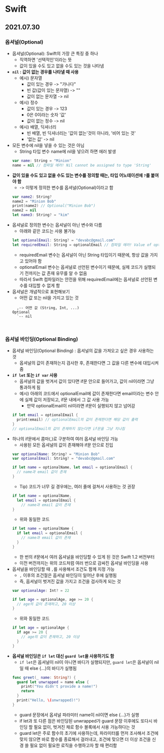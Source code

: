 # Swift

## 2021.07.30

### 옵셔널(Optional)
- 옵셔널(Optional): Swift의 가장 큰 특징 중 하나
  - 직역하면 '선택적인'이라는 뜻
  - 값이 있을 수도 있고 없을 수도 있는 것을 나타냄
- **`nil` : 값이 없는 경우를 나타낼 때 사용**
  - 예시) 문자열
    - 값이 있는 경우 -> "가나다"
    - 빈 값(값이 있는 문자열) -> ""
    - 값이 없는 문자열 -> nil 
  - 예시) 정수
    - 값이 있는 경우 -> 123
    - 0은 0이라는 숫자 '값'
    - 값이 없는 정수 -> nil
  - 예시) 배열, 딕셔너리
    - 빈 배열, 빈 딕셔너리는 '값이 없는'것이 아니라, '비어 있는 것'
    - '없는 값' -> nil
- 모든 변수에 nil을 넣을 수 있는 것은 아님
  - String 타입 변수 name에 nil을 넣으려 하면 에러 발생
  ```swift
  var name: String = "Minion"
  name = nil // 컴파일 에러! Nil cannot be assigned to type 'String'
  ```
- **값이 있을 수도 있고 없을 수도 있는 변수를 정의할 때는, 타입 어노테이션에 `?`를 붙여야 함**
  - -> 이렇게 정의한 변수를 옵셔널(Optional)이라고 함
  ```swift
  var name2: String?
  name2 = "Minion Bob"
  print(name2) // Optional("Minion Bob")
  name2 = nil
  let name3: String? = "kim"
  ```
- 옵셔널로 정의한 변수는 옵셔널이 아닌 변수와 다름
  - 아래와 같은 코드는 사용 불가능
  ```swift
  let optionalEmail: String? = "devabc@gmail.com"
  let requiredEmail: String = optionalEmail // 컴파일 에러! Value of optional type 'String?' not unwrapped; did you mean to use '!' or '?'?
  ```
  - requiredEmail 변수는 옵셔널이 아닌 String 타입이기 때문에, 항상 값을 가지고 있어야 함
  - optionalEmail 변수는 옵셔널로 선언된 변수이기 때문에, 실제 코드가 실행되기 전까지는 값 존재 유무를 알 수 없음
  - 따라서 Swift 컴파일러는 안전을 위해 requiredEmail에는 옵셔널로 선언된 변수를 대입할 수 없게 함
- 옵셔널은 개념적으로 표현해보기
  - 어떤 값 또는 nil을 가지고 있는 것
  ```
    ,-- 어떤 값 (String, Int, ...)
  Optional
    `-- nil
  ```


<br>

### 옵셔널 바인딩(Optional Binding)
- 옵셔널 바인딩(Optional Binding) : 옵셔널의 값을 가져오고 싶은 경우 사용하는 것
  - 옵셔널의 값이 존재하는지 검사한 후, 존재한다면 그 값을 다른 변수에 대입시켜줌 
- **`if let` 또는 `if var` 사용**
  - 옵셔널의 값을 벗겨서 값이 있다면 if문 안으로 들어가고, 값이 nil이라면 그냥 통과하게 됨
  - 예시) 아래의 코드에서 optionalEmail에 값이 존재한다면 email이라는 변수 안에 실제 값이 저장되고, if문 내에서 그 값 사용 가능
    - 만약 optionalEmail이 nil이라면 if문이 실행되지 않고 넘어감
  ```swift
  if let email = optionalEmail {
    print(email) // optionalEmail의 값이 존재한다면 해당 값이 출력
  }
  // optionalEmail의 값이 존재하지 않는다면 if문을 그냥 지나침
  ```
- 하나의 if문에서 콤마(,)로 구분하여 여러 옵셔널 바인딩 가능
  - 사용된 모든 옵셔널의 값이 존재해야 if문 안으로 진입 
  ```swift
  var optionalName: String? = "Minion Bob" 
  var optionalEmail: String? = "devabc@gmail.com"

  if let name = optionalName, let email = optionalEmail {
    // name과 email 값이 존재
  }
  ```
  - Tip) 코드가 너무 길 경우에는, 여러 줄에 걸쳐서 사용하는 것 권장
  ```swift
  if let name = optionalName,
    let email = optionalEmail {
      // name과 email 값이 존재
  }
  ```
  - 위와 동일한 코드
  ```swift
  if let name = optionalName {
    if let email = optionalEmail {
      // name과 email 값이 존재
    }
  }
  ```
  - 한 번의 if문에서 여러 옵셔널을 바인딩할 수 있게 된 것은 Swift 1.2 버전부터
  - 이전 버전까지는 위의 코드처럼 여러 번으로 감싸진 옵셔널 바인딩을 사용
- 옵셔널을 바인딩할 때 `,`를 사용해서 조건도 함께 지정 가능
  - `,` 이후의 조건절은 옵셔널 바인딩이 일어난 후에 실행됨
  - 즉, 옵셔널이 벗겨진 값을 가지고 조건을 검사하게 되는 것
  ```swift
  var optionalAge: Int? = 22

  if let age = optionalAge, age >= 20 {
    // age의 값이 존재하고, 20 이상
  }
  ```
  - 위와 동일한 코드
  ```swift
  if let age = optionalAge {
    if age >= 20 {
      // age의 값이 존재하고, 20 이상
    }
  }
  ```
- **옵셔널 바인딩은 `if let` 대신 `guard let`을 사용하기도 함** 
  - `if let`은 옵셔널이 nil이 아니면 바디가 실행되지만, `guard let`은 옵셔널이 nil일 때 else {...}의 바디가 실행됨
  ```swift
  func greet(_ name: String?) {
    guard let unwrapped = name else {
      print("You didn't provide a name!")
      return
    }
    print("Hello, \(unwrapped)!")
  }
  ```
  - guard 문장에서 옵셔널 파라미터 name이 nil이면 else {...}가 실행
  - if let과 또 다른 점은 바인딩된 unwrapped가 guard 문장 이후에도 또다시 바인딩 할 필요 없이, 벗겨진 채로 함수 블록에서 사용 가능하다는 것
  - guard let은 주로 함수의 초기에 사용하는데, 파라미터를 먼저 조사해서 조건에 맞지 않으면 바로 함수를 종료해서 걸러내고, 조건에 맞으면 더 이상 조건을 신경 쓸 필요 없이 필요한 로직을 수행하고자 할 때 편리함